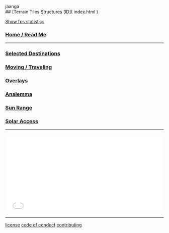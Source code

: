 <p style=margin:0;padding:0; >jaanga</p>
## [Terrain Tiles Structures 3D]( index.html )


<a href="javascript:(function(){var script=document.createElement('script');script.onload=function(){var stats=new Stats();document.body.appendChild(stats.dom);requestAnimationFrame(function loop(){stats.update();requestAnimationFrame(loop)});};script.src='http://rawgit.com/mrdoob/stats.js/master/build/stats.min.js';document.head.appendChild(script);})()" title="Mr.doob's Stats.js / frames per second" >Show fps statistics</a>

### [Home / Read Me]( #menu.md )

***

### [Selected Destinations]( #menu-locations.md )
### [Moving / Traveling]( #menu-traveling.md )
### [Overlays]( #menu-overlays.md )
### [Analemma]( #menu-analemma.md )
### [Sun Range]( #menu-sun-range.md )
### [Solar Access]( #menu-solar-access.md )

***

<iframe id = "ifrDateTime" src = "mnu-solar-access.html"  width = "100%" height = "250" frameBorder = "0" ></iframe>

***

[license]( #ftr-license.md )
[code of conduct]( #ftr-code-of-conduct.md )
[contributing]( #ftr-contributing.md )

